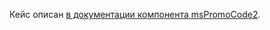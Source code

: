 Кейс описан [в документации компонента msPromoCode2][04].

[04]: /components/minishop2/other-addons/04_msPromoCode2/50_Кейсы/80_Применять_либо_промокод_msPromoCode2,_либо_бонусы_msBonus2.md
